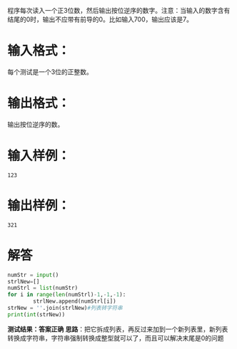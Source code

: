 程序每次读入一个正3位数，然后输出按位逆序的数字。注意：当输入的数字含有结尾的0时，输出不应带有前导的0。比如输入700，输出应该是7。
# 输入格式：
每个测试是一个3位的正整数。
# 输出格式：
输出按位逆序的数。
# 输入样例：
`123`
# 输出样例：
`321`
# 解答
```python
numStr = input()
strlNew=[]
numStrl = list(numStr)
for i in range(len(numStrl)-1,-1,-1):
        strlNew.append(numStrl[i])
strNew = ''.join(strlNew)#列表转字符串
print(int(strNew))
```
**测试结果：答案正确**
**思路**：把它拆成列表，再反过来加到一个新列表里，新列表转换成字符串，字符串强制转换成整型就可以了，而且可以解决末尾是0的问题
